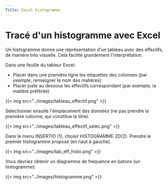 ```yaml
---
Title: Excel histogramme
---
```


# Tracé d'un histogramme avec Excel
Un histogramme donne une représentation d'un tableau avec des effectifs, de manière très visuelle. Cela facilité grandement l'interprétation.

Dans une feuille du tableur Excel:

* Placer dans une première ligne les etiquettes des colonnes (par exemple, renseigner le nom des matières)
* Placer juste au dessous les effectifs correspondant (par exemple, la matière préférée)

{{< img src="../images/tableau_effectif.png" >}}

Selectionner ensuite l'emplacement des données (ne pas prendre la première colonne, qui constitue le titre).

{{< img src="../images/tableau_effectif_selec.png" >}}

Dans le menu INSERTIO (1), choisir HISTOGRAMME 2D(2). Prendre le premier histogramme proposé (en haut à gauche).

{{< img src="../images/tab_eff_histo.png" >}}

Vous devriez obtenir un diagramme de frequence en batons (un histogramme).

{{< img src="../images/histogramme.png" >}}